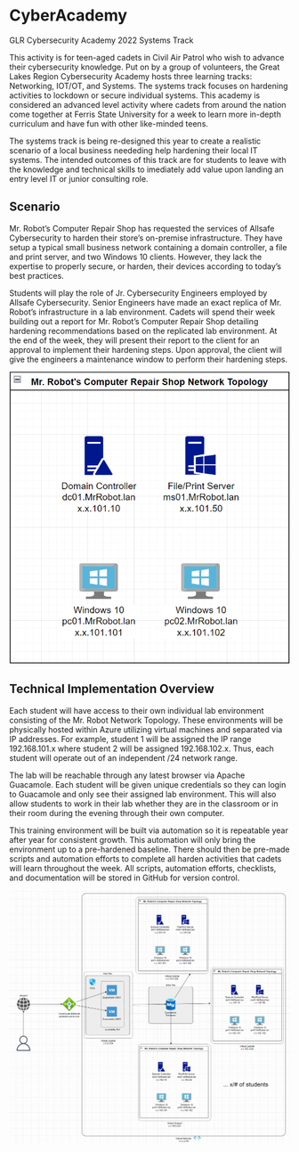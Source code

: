 # CyberAcademy
GLR Cybersecurity Academy 2022 Systems Track

This activity is for teen-aged cadets in Civil Air Patrol who wish to advance their cybersecurity knowledge. Put on by a group of volunteers, the Great Lakes Region Cybersecurity Academy hosts three learning tracks: Networking, IOT/OT, and Systems. The systems track focuses on hardening activities to lockdown or secure individual systems. This academy is considered an advanced level activity where cadets from around the nation come together at Ferris State University for a week to learn more in-depth curriculum and have fun with other like-minded teens.

The systems track is being re-designed this year to create a realistic scenario of a local business neededing help hardening their local IT systems. The intended outcomes of this track are for students to leave with the knowledge and technical skills to imediately add value upon landing an entry level IT or junior consulting role.

## Scenario

Mr. Robot’s Computer Repair Shop has requested the services of Allsafe Cybersecurity to harden their store’s on-premise infrastructure. They have setup a typical small business network containing a domain controller, a file and print server, and two Windows 10 clients. However, they lack the expertise to properly secure, or harden, their devices according to today’s best practices.

Students will play the role of Jr. Cybersecurity Engineers employed by Allsafe Cybersecurity. Senior Engineers have made an exact replica of Mr. Robot’s infrastructure in a lab environment. Cadets will spend their week building out a report for Mr. Robot’s Computer Repair Shop detailing hardening recommendations based on the replicated lab environment. At the end of the week, they will present their report to the client for an approval to implement their hardening steps. Upon approval, the client will give the engineers a maintenance window to perform their hardening steps.

![mr_robot_topology.png](https://github.com/lbunge/CyberAcademy/blob/main/images/mr_robot_topology.png)

## Technical Implementation Overview

Each student will have access to their own individual lab environment consisting of the Mr. Robot Network Topology. These environments will be physically hosted within Azure utilizing virtual machines and separated via IP addresses. For example, student 1 will be assigned the IP range 192.168.101.x where student 2 will be assigned 192.168.102.x. Thus, each student will operate out of an independent /24 network range.

The lab will be reachable through any latest browser via Apache Guacamole. Each student will be given unique credentials so they can login to Guacamole and only see their assigned lab environment. This will also allow students to work in their lab whether they are in the classroom or in their room during the evening through their own computer.

This training environment will be built via automation so it is repeatable year after year for consistent growth. This automation will only bring the environment up to a pre-hardened baseline. There should then be pre-made scripts and automation efforts to complete all harden activities that cadets will learn throughout the week. All scripts, automation efforts, checklists, and documentation will be stored in GitHub for version control.

![logical_topology.png](https://github.com/lbunge/CyberAcademy/blob/main/images/logical_topology.png)
